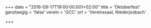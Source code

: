 +++
date = "2016-09-17T19:00:00.001+02:00"
title = 'Oktoberfest'
ganztaegig = 'false'
verein = 'GCC'
ort = 'Vereinssaal, Niederjosbach'

+++

      
